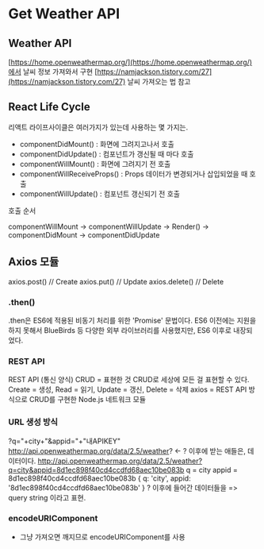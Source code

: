 # Get Weather API

## Weather API

[https://home.openweathermap.org/](https://home.openweathermap.org/)에서 날씨 정보 가져와서 구현
[https://namjackson.tistory.com/27](https://namjackson.tistory.com/27) 날씨 가져오는 법 참고

## React Life Cycle

리액트 라이프사이클은 여러가지가 있는데 사용하는 몇 가지는.

- componentDidMount() : 화면에 그려지고나서 호출
- componentDidUpdate() : 컴포넌트가 갱신될 때 마다 호출
- componentWillMount() : 화면에 그려지기 전 호출
- componentWillReceiveProps() : Props 데이터가 변경되거나 삽입되었을 때 호출
- componentWillUpdate() : 컴포넌트 갱신되기 전 호출

호출 순서

componentWillMount -> componentWillUpdate -> Render() -> componentDidMount -> componentDidUpdate

## Axios 모듈

axios.post() // Create
axios.put() // Update
axios.delete() // Delete

### .then()

.then은 ES6에 적용된 비동기 처리를 위한 'Promise' 문법이다.
ES6 이전에는 지원을 하지 못해서 BlueBirds 등 다양한 외부 라이브러리를 사용했지만, ES6 이후로 내장되었다.


### REST API

REST API (통신 양식)
CRUD = 표현한 것
CRUD로 세상에 모든 걸 표현할 수 있다.
Create = 생성, Read = 읽기, Update = 갱신, Delete = 삭제
axios = REST API 방식으로 CRUD를 구현한 Node.js 네트워크 모듈

### URL 생성 방식 

?q="+city+"&appid="+"내APIKEY"
http://api.openweathermap.org/data/2.5/weather? <- ? 이후에 받는 애들은, 데이터이다.
http://api.openweathermap.org/data/2.5/weather?q=city&appid=8d1ec898f40cd4ccdfd68aec10be083b
q = city
appid = 8d1ec898f40cd4ccdfd68aec10be083b
{
  q: 'city',
  appid: '8d1ec898f40cd4ccdfd68aec10be083b'
}
? 이후에 들어간 데이터들을 => query string 이라고 표현.

### encodeURIComponent

- 그냥 가져오면 깨지므로 encodeURIComponent를 사용
